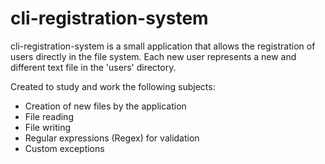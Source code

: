 # cli-registration-system

cli-registration-system is a small application that allows the registration of users directly in the file system.  Each new user represents a new and different text file in the 'users' directory.

Created to study and work the following subjects:

- Creation of new files by the application
- File reading
- File writing
- Regular expressions (Regex) for validation
- Custom exceptions

